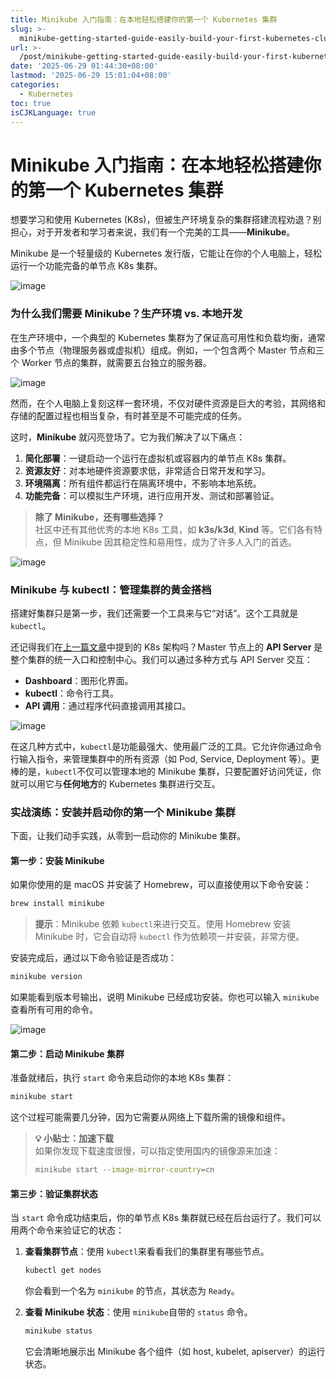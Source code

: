 ```yaml
---
title: Minikube 入门指南：在本地轻松搭建你的第一个 Kubernetes 集群
slug: >-
  minikube-getting-started-guide-easily-build-your-first-kubernetes-cluster-locally-1wa8ot
url: >-
  /post/minikube-getting-started-guide-easily-build-your-first-kubernetes-cluster-locally-1wa8ot.html
date: '2025-06-29 01:44:30+08:00'
lastmod: '2025-06-29 15:01:04+08:00'
categories:
  - Kubernetes
toc: true
isCJKLanguage: true
---
```




# Minikube 入门指南：在本地轻松搭建你的第一个 Kubernetes 集群

想要学习和使用 Kubernetes (K8s)，但被生产环境复杂的集群搭建流程劝退？别担心，对于开发者和学习者来说，我们有一个完美的工具——**Minikube**。

Minikube 是一个轻量级的 Kubernetes 发行版，它能让在你的个人电脑上，轻松运行一个功能完备的单节点 K8s 集群。

![image](/images/image-20250629014530-3wyht32.png)

### 为什么我们需要 Minikube？生产环境 vs. 本地开发

在生产环境中，一个典型的 Kubernetes 集群为了保证高可用性和负载均衡，通常由多个节点（物理服务器或虚拟机）组成。例如，一个包含两个 Master 节点和三个 Worker 节点的集群，就需要五台独立的服务器。

![image](/images/image-20250629021347-3dqqgmd.png)

然而，在个人电脑上复刻这样一套环境，不仅对硬件资源是巨大的考验，其网络和存储的配置过程也相当复杂，有时甚至是不可能完成的任务。

这时，**Minikube** 就闪亮登场了。它为我们解决了以下痛点：

1. **简化部署**：一键启动一个运行在虚拟机或容器内的单节点 K8s 集群。
2. **资源友好**：对本地硬件资源要求低，非常适合日常开发和学习。
3. **环境隔离**：所有组件都运行在隔离环境中，不影响本地系统。
4. **功能完备**：可以模拟生产环境，进行应用开发、测试和部署验证。

> **除了 Minikube，还有哪些选择？**   
> 社区中还有其他优秀的本地 K8s 工具，如 **k3s/k3d**, **Kind** 等。它们各有特点，但 Minikube 因其稳定性和易用性，成为了许多人入门的首选。

![image](/images/image-20250629022536-opk9f28.png)

### Minikube 与 kubectl：管理集群的黄金搭档

搭建好集群只是第一步，我们还需要一个工具来与它“对话”。这个工具就是 `kubectl`​。

还记得我们在[上一篇文章](你的上一篇文章链接)中提到的 K8s 架构吗？Master 节点上的 **API Server** 是整个集群的统一入口和控制中心。我们可以通过多种方式与 API Server 交互：

- **Dashboard**：图形化界面。
- **kubectl**：命令行工具。
- **API 调用**：通过程序代码直接调用其接口。

![image](/images/image-20250629143202-exwxiuf.png)

在这几种方式中，`kubectl`​ 是功能最强大、使用最广泛的工具。它允许你通过命令行输入指令，来管理集群中的所有资源（如 Pod, Service, Deployment 等）。更棒的是，`kubectl`​ 不仅可以管理本地的 Minikube 集群，只要配置好访问凭证，你就可以用它与**任何地方**的 Kubernetes 集群进行交互。

### 实战演练：安装并启动你的第一个 Minikube 集群

下面，让我们动手实践，从零到一启动你的 Minikube 集群。

#### 第一步：安装 Minikube

如果你使用的是 macOS 并安装了 Homebrew，可以直接使用以下命令安装：

```bash
brew install minikube
```

> **提示**：Minikube 依赖 `kubectl`​ 来进行交互。使用 Homebrew 安装 Minikube 时，它会自动将 `kubectl`​ 作为依赖项一并安装，非常方便。

安装完成后，通过以下命令验证是否成功：

```bash
minikube version
```

如果能看到版本号输出，说明 Minikube 已经成功安装。你也可以输入 `minikube`​ 查看所有可用的命令。

![image](/images/image-20250629143858-o3taitj.png)

#### 第二步：启动 Minikube 集群

准备就绪后，执行 `start`​ 命令来启动你的本地 K8s 集群：

```bash
minikube start
```

这个过程可能需要几分钟，因为它需要从网络上下载所需的镜像和组件。

>  **💡 小贴士：加速下载**  
> 如果你发现下载速度很慢，可以指定使用国内的镜像源来加速：
>
> ```bash
> minikube start --image-mirror-country=cn
> ```

#### 第三步：验证集群状态

当 `start`​ 命令成功结束后，你的单节点 K8s 集群就已经在后台运行了。我们可以用两个命令来验证它的状态：

1. **查看集群节点**：使用 `kubectl`​ 来看看我们的集群里有哪些节点。

    ```bash
    kubectl get nodes
    ```

    你会看到一个名为 `minikube`​ 的节点，其状态为 `Ready`​。
2. **查看 Minikube 状态**：使用 `minikube`​ 自带的 `status`​ 命令。

    ```bash
    minikube status
    ```

    它会清晰地展示出 Minikube 各个组件（如 host, kubelet, apiserver）的运行状态。

‍
